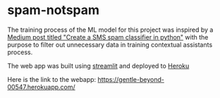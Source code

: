 # spam-notspam
The training process of the ML model for this project was inspired by a [Medium post titled "Create a SMS spam classifier in python"](https://towardsdatascience.com/create-a-sms-spam-classifier-in-python-b4b015f7404b) with the purpose to filter out unnecessary data in training contextual assistants process. 

The web app was built using [streamlit](https://www.streamlit.io/) and deployed to [Heroku](https://www.heroku.com/) 

Here is the link to the webapp: https://gentle-beyond-00547.herokuapp.com/
